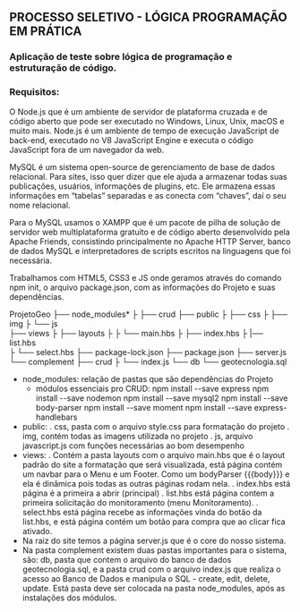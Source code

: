 

## PROCESSO SELETIVO - LÓGICA PROGRAMAÇÃO EM PRÁTICA
### Aplicação de teste sobre lógica de programação e estruturação de código.

### Requisitos:
O Node.js que é um ambiente de servidor de plataforma cruzada e de código aberto que pode ser executado no Windows, Linux, Unix, macOS e muito mais. Node.js é um ambiente de tempo de execução JavaScript de back-end, executado no V8 JavaScript Engine e executa o código JavaScript fora de um navegador da web.

MySQL é um sistema open-source de gerenciamento de base de dados relacional. Para sites, isso quer dizer que ele ajuda a armazenar todas suas publicações, usuários, informações de plugins, etc. Ele armazena essas informações em “tabelas” separadas e as conecta com “chaves”, daí o seu nome relacional.

Para o MySQL usamos o XAMPP que é um pacote de pilha de solução de servidor web multiplataforma gratuito e de código aberto desenvolvido pela Apache Friends, consistindo principalmente no Apache HTTP Server, banco de dados MySQL e interpretadores de scripts escritos na linguagens que foi necessária.

Trabalhamos com HTML5, CSS3 e JS onde geramos através do comando npm init, o arquivo package.json, com as informações do Projeto e suas dependências.

ProjetoGeo
  ├── node_modules*
  ├    ├── crud
  ├── public
  ├    ├── css
  ├    ├── img
  ├    └── js  
  ├── views
  ├    ├── layouts
  ├    ├    └── main.hbs
  ├    ├── index.hbs
  ├    |── list.hbs  
  ├    └── select.hbs
  ├── package-lock.json
  ├── package.json
  ├── server.js  
  └── complement
       ├── crud
       ├    └── index.js
       └── db
            └── geotecnologia.sql

  * node_modules: relação de pastas que são dependências do Projeto
      * módulos essenciais pro CRUD:
      npm install --save express
      npm install --save nodemon
      npm install --save mysql2
      npm install --save body-parser
      npm install --save moment
      npm install --save express-handlebars
  * public: 
    . css, pasta com o arquivo style.css para formatação do projeto
    . img, contém todas as imagens utilizada no projeto
    . js, arquivo javascript.js com funções necessárias ao bom desempenho
  * views:
    . Contém a pasta layouts com o arquivo main.hbs que é o layout padrão do site a formatação que será visualizada, está página contém um navbar para o Menu e um Footer. Como um  bodyParser {{{body}}} e ela é dinâmica pois todas as outras páginas rodam nela.
    . index.hbs está página é a primeira a abrir (principal)
    . list.hbs está página contem a primeira solicitação do monitoramento (menu Monitoramento).
    . select.hbs está página recebe as informações vinda do botão da list.hbs, e está página contém um botão para compra que ao clicar fica ativado.
  * Na raiz do site temos a página server.js que é o core do nosso sistema.
  * Na pasta complement existem duas pastas importantes para o sistema, são:
    db, pasta que contem o arquivo do banco de dados geotecnologia.sql, e a pasta crud com o arquivo index.js que realiza o acesso ao Banco de Dados e manipula o SQL - create, edit, delete, update. Está pasta deve ser colocada na pasta node_modules, após as instalações dos módulos.